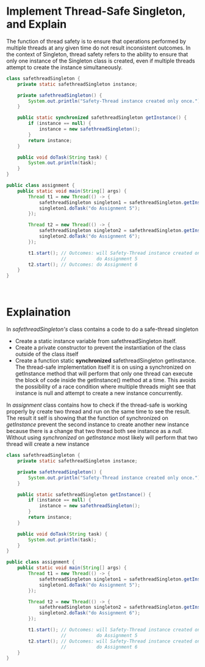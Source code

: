 # Implement Thread-Safe Singleton, and Explain

The function of thread safety is to ensure that operations performed by multiple threads at any given time do not result inconsistent outcomes. In the context of Singleton, thread safety refers to the ability to ensure that only one instance of the Singleton class is created, even if multiple threads attempt to create the instance simultaneously.

```java
class safethreadSingleton {
    private static safethreadSingleton instance;

    private safethreadSingleton() {
        System.out.println("Safety-Thread instance created only once.");
    }

    public static synchronized safethreadSingleton getInstance() {
        if (instance == null) {
            instance = new safethreadSingleton();
        }
        return instance;
    }

    public void doTask(String task) {
        System.out.println(task);
    }
}

public class assignment {
    public static void main(String[] args) {
        Thread t1 = new Thread(() -> {
            safethreadSingleton singleton1 = safethreadSingleton.getInstance();
            singleton1.doTask("do Assignment 5");
        });

        Thread t2 = new Thread(() -> {
            safethreadSingleton singleton2 = safethreadSingleton.getInstance();
            singleton2.doTask("do Assignment 6");
        });

        t1.start(); // Outcomes: will Safety-Thread instance created only once.
                    //           do Assignment 5
        t2.start(); // Outcomes: do Assignment 6
    }
}

```

<br>

# Explaination

In _safethreadSingleton's_ class contains a code to do a safe-thread singleton

- Create a static instance variable from safethreadSingleton itself.
- Create a private constructor to prevent the instantiation of the class outside of the class itself
- Create a function static **synchronized** safethreadSingleton getInstance. The thread-safe implementation itself it is on using a synchronized on getInstance method that will perform that only one thread can execute the block of code inside the getInstance() method at a time. This avoids the possibility of a race condition where multiple threads might see that instance is null and attempt to create a new instance concurrently.

In _assignment_ class contains how to check if the thread-safe is working properly by create two thread and run on the same time to see the result. The result it self is showing that the function of synchronized on _getInstance_ prevent the second instance to create another new instance because there is a change that two thread both see instance as a _null_. Without using _synchronized_ on _getInstance_ most likely will perform that two thread will create a new instance

```java
class safethreadSingleton {
    private static safethreadSingleton instance;

    private safethreadSingleton() {
        System.out.println("Safety-Thread instance created only once.");
    }

    public static safethreadSingleton getInstance() {
        if (instance == null) {
            instance = new safethreadSingleton();
        }
        return instance;
    }

    public void doTask(String task) {
        System.out.println(task);
    }
}

public class assignment {
    public static void main(String[] args) {
        Thread t1 = new Thread(() -> {
            safethreadSingleton singleton1 = safethreadSingleton.getInstance();
            singleton1.doTask("do Assignment 5");
        });

        Thread t2 = new Thread(() -> {
            safethreadSingleton singleton2 = safethreadSingleton.getInstance();
            singleton2.doTask("do Assignment 6");
        });

        t1.start(); // Outcomes: will Safety-Thread instance created only once.
                    //           do Assignment 5
        t2.start(); // Outcomes: will Safety-Thread instance created only once.
                    //           do Assignment 6
    }
}
```
